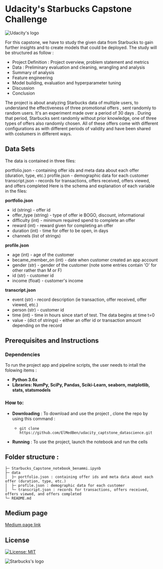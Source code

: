 # Udacity's Starbucks Capstone Challenge


![Udacity's logo](https://upload.wikimedia.org/wikipedia/commons/thumb/3/3b/Udacity_logo.png/800px-Udacity_logo.png)

For this capstone, we have to study the given data from Starbucks to gain further insights and to create models that could be deployed. The study will be structured as follow :
* Project Definition : Project overview, problem statement and metrics
* Data : Preliminary evaluation and cleaning, wrangling and analysis
* Summary of analysis
* Feature engineering
* Model building, evaluation and hyperparameter tuning
* Discussion
* Conclusion

The project is about analyzing Starbucks data of multiple users, to understand the effectiveness of three promotional offers , sent randomly to random users. It's an experiment made over a period of 30 days . During that period, Starbucks sent randomly without prior knowledge, one of three types of offers also randomly chosen. All of these offers come with different configurations as with different periods of validity and have been shared with costumers in different ways.

## Data Sets

The data is contained in three files:

portfolio.json - containing offer ids and meta data about each offer (duration, type, etc.)
profile.json - demographic data for each customer
transcript.json - records for transactions, offers received, offers viewed, and offers completed
Here is the schema and explanation of each variable in the files:

**portfolio.json**

* id (string) - offer id
* offer_type (string) - type of offer ie BOGO, discount, informational
* difficulty (int) - minimum required spend to complete an offer
* reward (int) - reward given for completing an offer
* duration (int) - time for offer to be open, in days
* channels (list of strings)

**profile.json**

* age (int) - age of the customer
* became_member_on (int) - date when customer created an app account
* gender (str) - gender of the customer (note some entries contain 'O' for other rather than M or F)
* id (str) - customer id
* income (float) - customer's income

**transcript.json**

* event (str) - record description (ie transaction, offer received, offer viewed, etc.)
* person (str) - customer id
* time (int) - time in hours since start of test. The data begins at time t=0
* value - (dict of strings) - either an offer id or transaction amount depending on the record


## Prerequisites and Instructions

### Dependencies

To run the project app and pipeline scripts, the user needs to intall the folowing items : 

* **Python 3.6x**
* **Libraries: NumPy, SciPy, Pandas, Sciki-Learn, seaborn, matplotlib, stats, statsmodels**

### How to:

* **Downloading** : To download and use the project , clone the repo by using this command : 

  * `git clone https://github.com/ElMedBen/udacity_captstone_datascience.git`

* **Running** : To use the project, launch the notebook and run the cells

## Folder structure :
```
├─ Starbucks_Capstone_notebook_benammi.ipynb
├─ data
│  ├─ portfolio.json : containing offer ids and meta data about each offer (duration, type, etc.)
│  ├─ profile.json : demographic data for each customer
│  └─ transcript.json : records for transactions, offers received, offers viewed, and offers completed
└─ README.md
```
## Medium page
[Medium page link](https://medium.com/@medi.account/44e5c43060ff)



## License 
[![License: MIT](https://img.shields.io/badge/License-MIT-yellow.svg)](https://opensource.org/licenses/MIT)

![Starbucks's logo](https://logoeps.com/wp-content/uploads/2011/04/starbucks-logo-vector.png)
